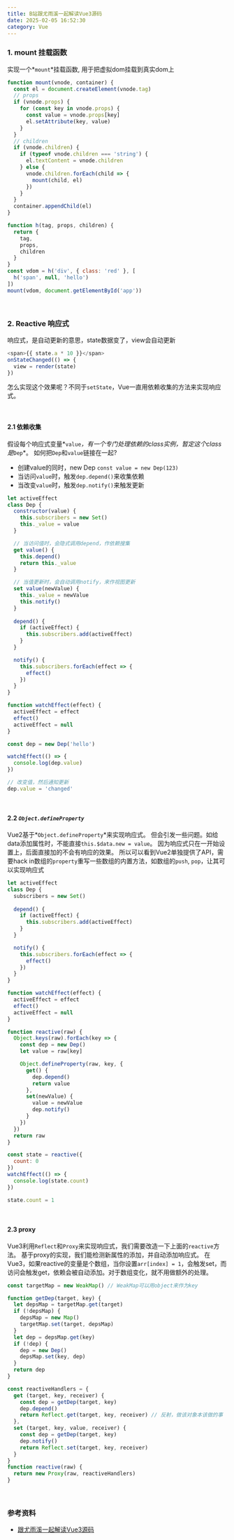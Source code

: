 ```yaml
---
title: B站跟尤雨溪一起解读Vue3源码
date: 2025-02-05 16:52:30
category: Vue
---
```


### 1. mount 挂载函数
实现一个*`mount`*挂载函数, 用于把虚拟dom挂载到真实dom上
```js
function mount(vnode, container) {
  const el = document.createElement(vnode.tag)
  // props
  if (vnode.props) {
    for (const key in vnode.props) {
      const value = vnode.props[key]
      el.setAttribute(key, value)
    }
  }
  // children
  if (vnode.children) {
    if (typeof vnode.children === 'string') {
      el.textContent = vnode.children
    } else {
      vnode.children.forEach(child => {
        mount(child, el)
      })
    }
  }
  container.appendChild(el)
}

function h(tag, props, children) {
  return {
    tag, 
    props,
    children
  }
}
const vdom = h('div', { class: 'red' }, [
  h('span', null, 'hello')
])
mount(vdom, document.getElementById('app'))
```
<br/>


### 2. Reactive 响应式
响应式，是自动更新的意思，state数据变了，view会自动更新
```js
<span>{{ state.a * 10 }}</span>
onStateChanged(() => {
  view = render(state)
})
```
怎么实现这个效果呢？不同于`setState`，Vue一直用依赖收集的方法来实现响应式。

<br/>

#### 2.1 依赖收集
假设每个响应式变量*`value`*，有一个专门处理依赖的class实例，暂定这个class是*`Dep`*。
如何把`Dep`和`value`链接在一起?
- 创建value的同时，new Dep `const value = new Dep(123)`
- 当访问`value`时，触发`dep.depend()`来收集依赖
- 当改变`value`时，触发`dep.notify()`来触发更新
```js
let activeEffect
class Dep {
  constructor(value) {
    this.subscribers = new Set()
    this._value = value
  }

  // 当访问值时，会隐式调用depend，作依赖搜集
  get value() {
    this.depend()
    return this._value
  }

  // 当值更新时，会自动调用notify，来作视图更新
  set value(newValue) {
    this._value = newValue
    this.notify()
  }
  
  depend() {
    if (activeEffect) {
      this.subscribers.add(activeEffect)
    }
  }

  notify() {
    this.subscribers.forEach(effect => {
      effect()
    })
  }
}

function watchEffect(effect) {
  activeEffect = effect
  effect()
  activeEffect = null
}

const dep = new Dep('hello')

watchEffect(() => {
  console.log(dep.value)
})

// 改变值，然后通知更新
dep.value = 'changed'
```


<br/>



#### 2.2 *`Object.defineProperty`*
Vue2基于*`Object.defineProperty`*来实现响应式。
但会引发一些问题。如给data添加属性时，不能直接`this.$data.new = value`。
因为响应式只在一开始设置上，后面直接加的不会有响应的效果。
所以可以看到Vue2单独提供了API，需要hack in数组的`property`重写一些数组的内置方法，如数组的`push`, `pop`，让其可以实现响应式
```js
let activeEffect
class Dep {
  subscribers = new Set()
  
  depend() {
    if (activeEffect) {
      this.subscribers.add(activeEffect)
    }
  }

  notify() {
    this.subscribers.forEach(effect => {
      effect()
    })
  }
}

function watchEffect(effect) {
  activeEffect = effect
  effect()
  activeEffect = null
}

function reactive(raw) {
  Object.keys(raw).forEach(key => {
    const dep = new Dep()
    let value = raw[key]

    Object.defineProperty(raw, key, {
      get() {
        dep.depend()
        return value
      },
      set(newValue) {
        value = newValue
        dep.notify()
      }
    })
  })
  return raw
}

const state = reactive({
  count: 0
})
watchEffect(() => {
  console.log(state.count)
})

state.count = 1
```

<br/>

#### 2.3 proxy
Vue3利用`Reflect`和`Proxy`来实现响应式，我们需要改造一下上面的`reactive`方法。
基于proxy的实现，我们能检测新属性的添加，并自动添加响应式。
在Vue3，如果reactive的变量是个数组，当你设置`arr[index] = 1`，会触发set，而访问会触发get，依赖会被自动添加。对于数组变化，就不用做额外的处理。
```js
const targetMap = new WeakMap() // WeakMap可以用object来作为key

function getDep(target, key) {
  let depsMap = targetMap.get(target)
  if (!depsMap) {
    depsMap = new Map()
    targetMap.set(target, depsMap)
  }
  let dep = depsMap.get(key)
  if (!dep) {
    dep = new Dep()
    depsMap.set(key, dep)
  }
  return dep
}

const reactiveHandlers = {
  get (target, key, receiver) {
    const dep = getDep(target, key)
    dep.depend()
    return Reflect.get(target, key, receiver) // 反射，做该对象本该做的事
  },
  set (target, key, value, receiver) {
    const dep = getDep(target, key)
    dep.notify()
    return Reflect.set(target, key, receiver)
  }
}
function reactive(raw) {
  return new Proxy(raw, reactiveHandlers)
}
```


<br/>

### 参考资料
- [跟尤雨溪一起解读Vue3源码](https://www.bilibili.com/video/BV1rC4y187Vw?spm_id_from=333.788.videopod.episodes&vd_source=2afb712305742eec14a61ccd3d5b51c9&p=5)